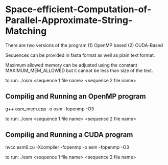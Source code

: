 # Space-efficient-Computation-of-Parallel-Approximate-String-Matching


There are two versions of the program (1) OpenMP based (2) CUDA-Based

Sequences can be provided in fasta format as well as plain text format.

Maximum allowed memory can be adjusted using the constant MAXIMUM_MEM_ALLOWED but it cannot be less than size of the text.


to run: ./osm <sequence 1 file name>  <sequence 2 file name>  <threshold percentage>

## Compilig and Running an OpenMP program
g++ osm_mem.cpp -o osm -fopenmp -O3

to run: ./osm <sequence 1 file name>  <sequence 2 file name>  <threshold percentage>


## Compilig and Running a CUDA program
nvcc esm6.cu -Xcompiler -fopenmp -o esm -fopenmp -O3

to run: ./esm <sequence 1 file name>  <sequence 2 file name>  <threshold percentage>


